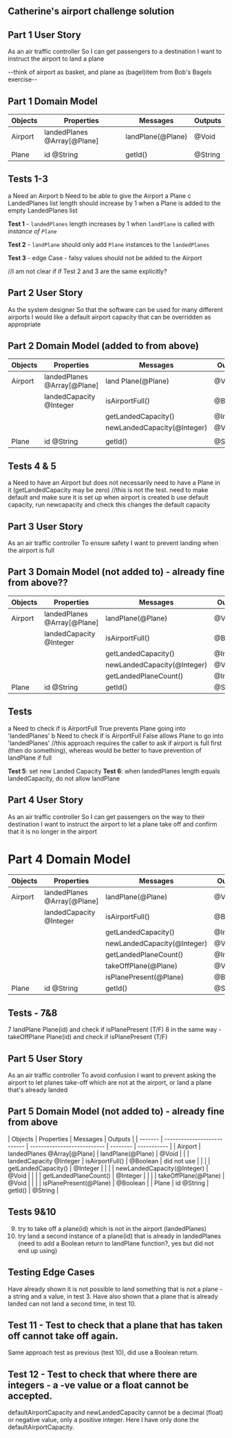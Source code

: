 ## Catherine's airport challenge solution

## Part 1 User Story

As an air traffic controller
So I can get passengers to a destination
I want to instruct the airport to land a plane

--think of airport as basket, and plane as (bagel)item from Bob's Bagels exercise--

## Part 1 Domain Model

| Objects | Properties                  | Messages          | Outputs |
| ------- | --------------------------- | ----------------- | ------- |
| Airport | landedPlanes @Array[@Plane] | landPlane(@Plane) | @Void   |
|         |                             |                   |         |
| Plane   | id @String                  | getId()           | @String |

## Tests 1-3

a Need an Airport
b Need to be able to give the Airport a Plane
c LandedPlanes list length should increase by 1 when a Plane is added to the empty LandedPlanes list

**Test 1** - `landedPlanes` length increases by 1 when `landPlane` is called with _instance of `Plane`_

**Test 2** - `landPlane` should only add `Plane` instances to the `landedPlanes`

**Test 3** - edge Case - falsy values should not be added to the Airport

//I am not clear if if Test 2 and 3 are the same explicitly?

## Part 2 User Story

As the system designer
So that the software can be used for many different airports
I would like a default airport capacity that can be overridden as appropriate

## Part 2 Domain Model (added to from above)

| Objects | Properties                  | Messages                    | Outputs  |
| ------- | --------------------------- | --------------------------- | -------- |
| Airport | landedPlanes @Array[@Plane] | land Plane(@Plane)          | @Void    |
|         | landedCapacity @Integer     | isAirportFull()             | @Boolean |
|         |                             | getLandedCapacity()         | @Integer |
|         |                             | newLandedCapacity(@Integer) | @Void    |
|         |                             |                             |          |
| Plane   | id @String                  | getId()                     | @String  |

## Tests 4 & 5

a Need to have an Airport but does not necessarily need to have a Plane in it (getLandedCapacity may be zero)
//this is not the test. need to make default and make sure it is set up when airport is created
b use default capacity, run newcapacity and check this changes the default capacity

## Part 3 User Story

As an air traffic controller
To ensure safety
I want to prevent landing when the airport is full

## Part 3 Domain Model (not added to) - already fine from above??

| Objects | Properties                  | Messages                    | Outputs  |
| ------- | --------------------------- | --------------------------- | -------- |
| Airport | landedPlanes @Array[@Plane] | landPlane(@Plane)           | @Void    |
|         | landedCapacity @Integer     | isAirportFull()             | @Boolean |
|         |                             | getLandedCapacity()         | @Integer |
|         |                             | newLandedCapacity(@Integer) | @Void    |
|         |                             | getLandedPlaneCount()       | @Integer |
| Plane   | id @String                  | getId()                     | @String  |

## Tests

a Need to check if is AirportFull True prevents Plane going into 'landedPlanes'
b Need to check if is AirportFull False allows Plane to go into 'landedPlanes'
//this approach requires the caller to ask if airport is full first (then do something), whereas would be better to have prevention of landPlane if full

**Test 5**: set new Landed Capacity
**Test 6**: when landedPlanes length equals landedCapacity, do not allow landPlane

## Part 4 User Story

As an air traffic controller
So I can get passengers on the way to their destination
I want to instruct the airport to let a plane take off and confirm that it is no longer in the airport

# Part 4 Domain Model

| Objects | Properties                  | Messages                    | Outputs  |
| ------- | --------------------------- | --------------------------- | -------- |
| Airport | landedPlanes @Array[@Plane] | landPlane(@Plane)           | @Void    |
|         | landedCapacity @Integer     | isAirportFull()             | @Boolean |
|         |                             | getLandedCapacity()         | @Integer |
|         |                             | newLandedCapacity(@Integer) | @Void    |
|         |                             | getLandedPlaneCount()       | @Integer |
|         |                             | takeOffPlane(@Plane)        | @Void    |
|         |                             | isPlanePresent(@Plane)      | @Boolean |
| Plane   | id @String                  | getId()                     | @String  |

## Tests - 7&8

7 landPlane Plane(id) and check if isPlanePresent (T/F)
8 in the same way - takeOffPlane Plane(id) and check if isPlanePresent (T/F)

## Part 5 User Story

As an air traffic controller
To avoid confusion
I want to prevent asking the airport to let planes take-off which are not at the airport, or land a plane that's already landed

## Part 5 Domain Model (not added to) - already fine from above

| Objects | Properties                  | Messages                    | Outputs  |
| ------- | --------------------------- | --------------------------- | -------- | ----------- |
| Airport | landedPlanes @Array[@Plane] | landPlane(@Plane)           | @Void    |
|         | landedCapacity @Integer     | isAirportFull()             | @Boolean | did not use |
|         |                             | getLandedCapacity()         | @Integer |
|         |                             | newLandedCapacity(@Integer) | @Void    |
|         |                             | getLandedPlaneCount()       | @Integer |
|         |                             | takeOffPlane(@Plane)        | @Void    |
|         |                             | isPlanePresent(@Plane)      | @Boolean |
| Plane   | id @String                  | getId()                     | @String  |

## Tests 9&10

9. try to take off a plane(id) which is not in the airport (landedPlanes)
10. try land a second instance of a plane(id) that is already in landedPlanes
    (need to add a Boolean return to landPlane function?, yes but did not end up using)

## Testing Edge Cases

Have already shown it is not possible to land something that is not a plane - a string and a value, in test 3.
Have also shown that a plane that is already landed can not land a second time, in test 10.

## Test 11 - Test to check that a plane that has taken off cannot take off again.

Same approach test as previous (test 10), did use a Boolean return.

## Test 12 - Test to check that where there are integers - a -ve value or a float cannot be accepted.

defaultAirportCapacity and newLandedCapacity cannot be a decimal (float) or negative value, only a positive integer. Here I have only done the defaultAirportCapacity.
